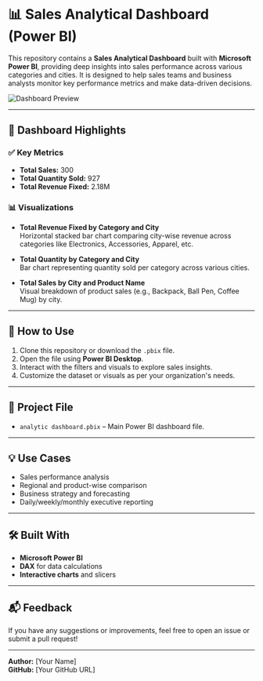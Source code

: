 # 📊 Sales Analytical Dashboard (Power BI)

This repository contains a **Sales Analytical Dashboard** built with **Microsoft Power BI**, providing deep insights into sales performance across various categories and cities. It is designed to help sales teams and business analysts monitor key performance metrics and make data-driven decisions.

![Dashboard Preview](395115b3-079b-481a-9377-3210cca2da9c.png)

---

## 🧾 Dashboard Highlights

### ✅ Key Metrics
- **Total Sales:** 300
- **Total Quantity Sold:** 927
- **Total Revenue Fixed:** 2.18M

### 📊 Visualizations
- **Total Revenue Fixed by Category and City**  
  Horizontal stacked bar chart comparing city-wise revenue across categories like Electronics, Accessories, Apparel, etc.

- **Total Quantity by Category and City**  
  Bar chart representing quantity sold per category across various cities.

- **Total Sales by City and Product Name**  
  Visual breakdown of product sales (e.g., Backpack, Ball Pen, Coffee Mug) by city.

---

## 🚀 How to Use

1. Clone this repository or download the `.pbix` file.
2. Open the file using **Power BI Desktop**.
3. Interact with the filters and visuals to explore sales insights.
4. Customize the dataset or visuals as per your organization's needs.

---

## 📂 Project File

- `analytic dashboard.pbix` – Main Power BI dashboard file.

---

## 💡 Use Cases

- Sales performance analysis
- Regional and product-wise comparison
- Business strategy and forecasting
- Daily/weekly/monthly executive reporting

---

## 🛠️ Built With

- **Microsoft Power BI**
- **DAX** for data calculations
- **Interactive charts** and slicers

---

## 📬 Feedback

If you have any suggestions or improvements, feel free to open an issue or submit a pull request!

---

**Author:** [Your Name]  
**GitHub:** [Your GitHub URL]
